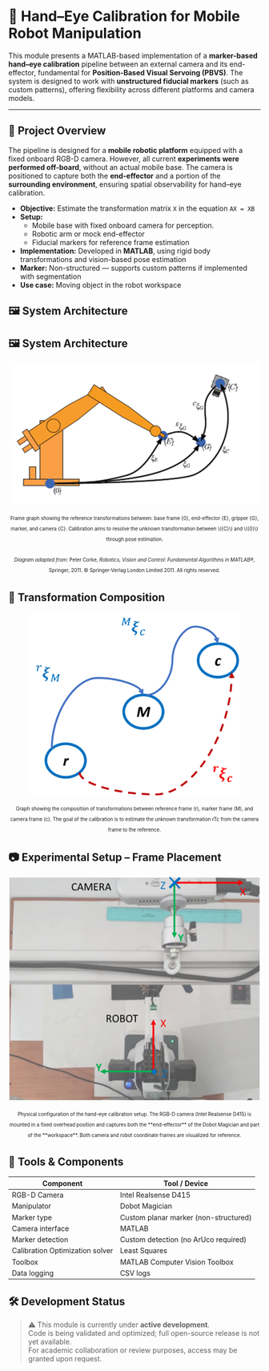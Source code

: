 # 🎯 Hand–Eye Calibration for Mobile Robot Manipulation

This module presents a MATLAB-based implementation of a **marker-based hand–eye calibration** pipeline between an external camera and its end-effector, fundamental for **Position-Based Visual Servoing (PBVS)**. The system is designed to work with **unstructured fiducial markers** (such as custom patterns), offering flexibility across different platforms and camera models.

---

## 🧠 Project Overview
The pipeline is designed for a **mobile robotic platform** equipped with a fixed onboard RGB-D camera. However, all current **experiments were performed off-board**, without an actual mobile base. The camera is positioned to capture both the **end-effector** and a portion of the **surrounding environment**, ensuring spatial observability for hand–eye calibration.

- **Objective:** Estimate the transformation matrix `X` in the equation `AX = XB`
- **Setup:**  
  - Mobile base with fixed onboard camera for perception.
  - Robotic arm or mock end-effector  
  - Fiducial markers for reference frame estimation
- **Implementation:** Developed in **MATLAB**, using rigid body transformations and vision-based pose estimation  
- **Marker:** Non-structured — supports custom patterns if implemented with segmentation  
- **Use case:** Moving object in the robot workspace
## 🖼️ System Architecture

## 🖼️ System Architecture

<p align="center">
  <img src="PBVS_servoing.png" alt="Frame composition diagram - Hand–Eye Calibration" width="500">
</p>

<p align="center">
  <sub><sup>
    Frame graph showing the reference transformations between:  
    base frame {0}, end-effector {E}, gripper {G}, marker, and camera {C}.  
    Calibration aims to resolve the unknown transformation between \({C}\) and \({0}\) through pose estimation.
    <br><br>
    <em>Diagram adapted from:</em>  
    Peter Corke, <em>Robotics, Vision and Control: Fundamental Algorithms in MATLAB®</em>, Springer, 2011.  
    © Springer-Verlag London Limited 2011. All rights reserved.
  </sup></sub>
</p>



## 📐 Transformation Composition
<p align="center"> <img src="tree_T.png" alt="Transformation graph - reference frame composition" width="420"> </p> <p align="center"> 
  <sub><sup> Graph showing the composition of transformations between reference frame (r), marker frame (M), and camera frame (c). The goal of the calibration is to estimate the unknown transformation rTc from the camera frame to the reference. 
  </sup></sub> 
</p>

## 📷 Experimental Setup – Frame Placement
<p align="center">
  <img src="camera2robot.png" alt="RGB-D camera and robot end-effector with axes" width="500">
</p>

<p align="center">
  <sub><sup>
    Physical configuration of the hand–eye calibration setup.  
    The RGB-D camera (Intel Realsense D415) is mounted in a fixed overhead position and captures both the  
    **end-effector** of the Dobot Magician and part of the **workspace**.  
    Both camera and robot coordinate frames are visualized for reference.
  </sup></sub>
</p>




## 🧰 Tools & Components

| Component            | Tool / Device                          |
|----------------------|----------------------------------------|
| RGB-D Camera         | Intel Realsense D415                   |
| Manipulator          | Dobot Magician                         |
| Marker type          | Custom planar marker (non-structured)  |
| Camera interface     | MATLAB                        |
| Marker detection     | Custom detection (no ArUco required)   |
| Calibration Optimization solver   | Least Squares  |
| Toolbox              | MATLAB Computer Vision Toolbox         |         
| Data logging         | CSV logs               |




## 🛠️ Development Status

> ⚠️ This module is currently under **active development**.  
> Code is being validated and optimized; full open-source release is not yet available.  
> For academic collaboration or review purposes, access may be granted upon request.
